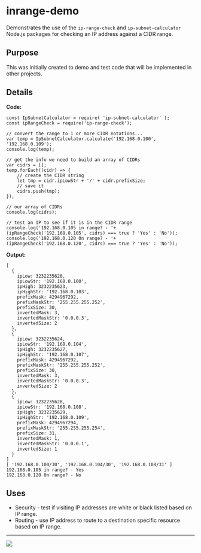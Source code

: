 # inrange-demo

Demonstrates the use of the `ip-range-check` and `ip-subnet-calculator` Node.js packages for checking an IP address against a CIDR range. 

## Purpose

This was initially created to demo and test code that will be implemented in other projects. 

## Details

**Code:**

```
const IpSubnetCalculator = require( 'ip-subnet-calculator' );
const ipRangeCheck = require('ip-range-check');

// convert the range to 1 or more CIDR notations...
var temp = IpSubnetCalculator.calculate('192.168.0.100', '192.168.0.109');
console.log(temp);

// get the info we need to build an array of CIDRs
var cidrs = [];
temp.forEach((cidr) => {
    // create the CIDR string
    let tmp = cidr.ipLowStr + '/' + cidr.prefixSize;
    // save it
    cidrs.push(tmp);
});

// our array of CIDRs
console.log(cidrs);

// test an IP to see if it is in the CIDR range
console.log('192.168.0.105 in range? - '+(ipRangeCheck('192.168.0.105', cidrs) === true ? 'Yes' : 'No'));
console.log('192.168.0.120 0n range? - '+(ipRangeCheck('192.168.0.120', cidrs) === true ? 'Yes' : 'No'));
```

**Output:**

```
[
  {
    ipLow: 3232235620,
    ipLowStr: '192.168.0.100',
    ipHigh: 3232235623,
    ipHighStr: '192.168.0.103',
    prefixMask: 4294967292,
    prefixMaskStr: '255.255.255.252',
    prefixSize: 30,
    invertedMask: 3,
    invertedMaskStr: '0.0.0.3',
    invertedSize: 2
  },
  {
    ipLow: 3232235624,
    ipLowStr: '192.168.0.104',
    ipHigh: 3232235627,
    ipHighStr: '192.168.0.107',
    prefixMask: 4294967292,
    prefixMaskStr: '255.255.255.252',
    prefixSize: 30,
    invertedMask: 3,
    invertedMaskStr: '0.0.0.3',
    invertedSize: 2
  },
  {
    ipLow: 3232235628,
    ipLowStr: '192.168.0.108',
    ipHigh: 3232235629,
    ipHighStr: '192.168.0.109',
    prefixMask: 4294967294,
    prefixMaskStr: '255.255.255.254',
    prefixSize: 31,
    invertedMask: 1,
    invertedMaskStr: '0.0.0.1',
    invertedSize: 1
  }
]
[ '192.168.0.100/30', '192.168.0.104/30', '192.168.0.108/31' ]
192.168.0.105 in range? - Yes
192.168.0.120 0n range? - No
```

## Uses

* Security - test if visiting IP addresses are white or black listed based on IP range.
* Routing - use IP address to route to a destination specific resource based on IP range.

---
<img src="http://webexperiment.info/extcounter/mdcount.php?id=inrange-demo">

 